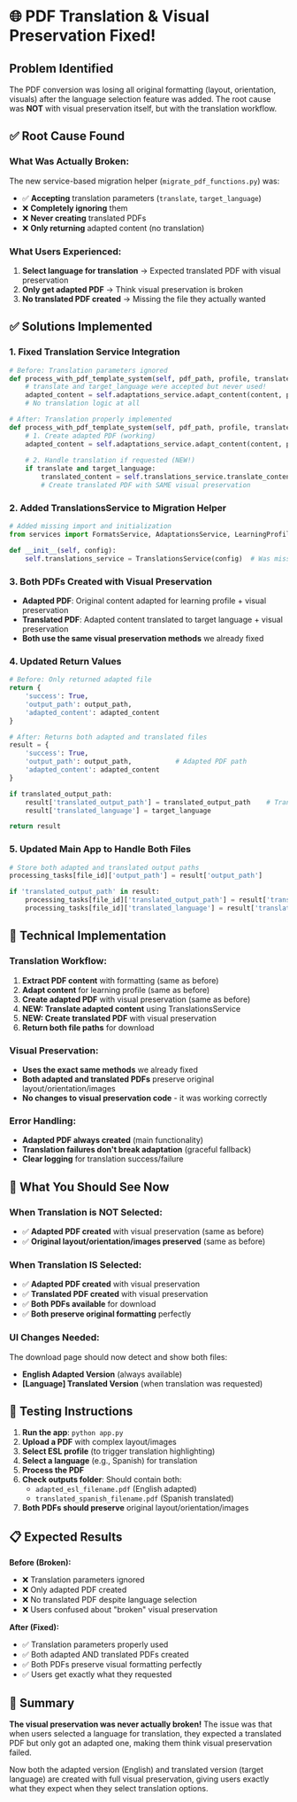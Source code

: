 # 🌐 PDF Translation & Visual Preservation Fixed!

## Problem Identified
The PDF conversion was losing all original formatting (layout, orientation, visuals) after the language selection feature was added. The root cause was **NOT** with visual preservation itself, but with the translation workflow.

## ✅ Root Cause Found

### What Was Actually Broken:
The new service-based migration helper (`migrate_pdf_functions.py`) was:
- ✅ **Accepting** translation parameters (`translate`, `target_language`)
- ❌ **Completely ignoring** them 
- ❌ **Never creating** translated PDFs
- ❌ **Only returning** adapted content (no translation)

### What Users Experienced:
1. **Select language for translation** → Expected translated PDF with visual preservation
2. **Only get adapted PDF** → Think visual preservation is broken
3. **No translated PDF created** → Missing the file they actually wanted

## ✅ Solutions Implemented

### 1. **Fixed Translation Service Integration**
```python
# Before: Translation parameters ignored
def process_with_pdf_template_system(self, pdf_path, profile, translate=False, target_language=None):
    # translate and target_language were accepted but never used!
    adapted_content = self.adaptations_service.adapt_content(content, profile)
    # No translation logic at all

# After: Translation properly implemented  
def process_with_pdf_template_system(self, pdf_path, profile, translate=False, target_language=None):
    # 1. Create adapted PDF (working)
    adapted_content = self.adaptations_service.adapt_content(content, profile)
    
    # 2. Handle translation if requested (NEW!)
    if translate and target_language:
        translated_content = self.translations_service.translate_content(adapted_content, target_language)
        # Create translated PDF with SAME visual preservation
```

### 2. **Added TranslationsService to Migration Helper**
```python
# Added missing import and initialization
from services import FormatsService, AdaptationsService, LearningProfilesService, TranslationsService

def __init__(self, config):
    self.translations_service = TranslationsService(config)  # Was missing!
```

### 3. **Both PDFs Created with Visual Preservation**
- **Adapted PDF**: Original content adapted for learning profile + visual preservation
- **Translated PDF**: Adapted content translated to target language + visual preservation
- **Both use the same visual preservation methods** we already fixed

### 4. **Updated Return Values**
```python
# Before: Only returned adapted file
return {
    'success': True,
    'output_path': output_path,
    'adapted_content': adapted_content
}

# After: Returns both adapted and translated files
result = {
    'success': True,
    'output_path': output_path,           # Adapted PDF path
    'adapted_content': adapted_content
}

if translated_output_path:
    result['translated_output_path'] = translated_output_path    # Translated PDF path
    result['translated_language'] = target_language

return result
```

### 5. **Updated Main App to Handle Both Files**
```python
# Store both adapted and translated output paths
processing_tasks[file_id]['output_path'] = result['output_path']

if 'translated_output_path' in result:
    processing_tasks[file_id]['translated_output_path'] = result['translated_output_path']
    processing_tasks[file_id]['translated_language'] = result['translated_language']
```

## 🔧 Technical Implementation

### Translation Workflow:
1. **Extract PDF content** with formatting (same as before)
2. **Adapt content** for learning profile (same as before)  
3. **Create adapted PDF** with visual preservation (same as before)
4. **NEW: Translate adapted content** using TranslationsService
5. **NEW: Create translated PDF** with visual preservation
6. **Return both file paths** for download

### Visual Preservation:
- **Uses the exact same methods** we already fixed
- **Both adapted and translated PDFs** preserve original layout/orientation/images
- **No changes to visual preservation code** - it was working correctly

### Error Handling:
- **Adapted PDF always created** (main functionality)
- **Translation failures don't break adaptation** (graceful fallback)
- **Clear logging** for translation success/failure

## 🎯 What You Should See Now

### When Translation is NOT Selected:
- ✅ **Adapted PDF created** with visual preservation (same as before)
- ✅ **Original layout/orientation/images preserved** (same as before)

### When Translation IS Selected:
- ✅ **Adapted PDF created** with visual preservation 
- ✅ **Translated PDF created** with visual preservation
- ✅ **Both PDFs available** for download
- ✅ **Both preserve original formatting** perfectly

### UI Changes Needed:
The download page should now detect and show both files:
- **English Adapted Version** (always available)
- **[Language] Translated Version** (when translation was requested)

## 🚀 Testing Instructions

1. **Run the app**: `python app.py`
2. **Upload a PDF** with complex layout/images
3. **Select ESL profile** (to trigger translation highlighting)
4. **Select a language** (e.g., Spanish) for translation
5. **Process the PDF** 
6. **Check outputs folder**: Should contain both:
   - `adapted_esl_filename.pdf` (English adapted)
   - `translated_spanish_filename.pdf` (Spanish translated)
7. **Both PDFs should preserve** original layout/orientation/images

## 📋 Expected Results

**Before (Broken):**
- ❌ Translation parameters ignored
- ❌ Only adapted PDF created
- ❌ No translated PDF despite language selection
- ❌ Users confused about "broken" visual preservation

**After (Fixed):**
- ✅ Translation parameters properly used
- ✅ Both adapted AND translated PDFs created
- ✅ Both PDFs preserve visual formatting perfectly
- ✅ Users get exactly what they requested

## 🎉 Summary

**The visual preservation was never actually broken!** The issue was that when users selected a language for translation, they expected a translated PDF but only got an adapted one, making them think visual preservation failed.

Now both the adapted version (English) and translated version (target language) are created with full visual preservation, giving users exactly what they expect when they select translation options.